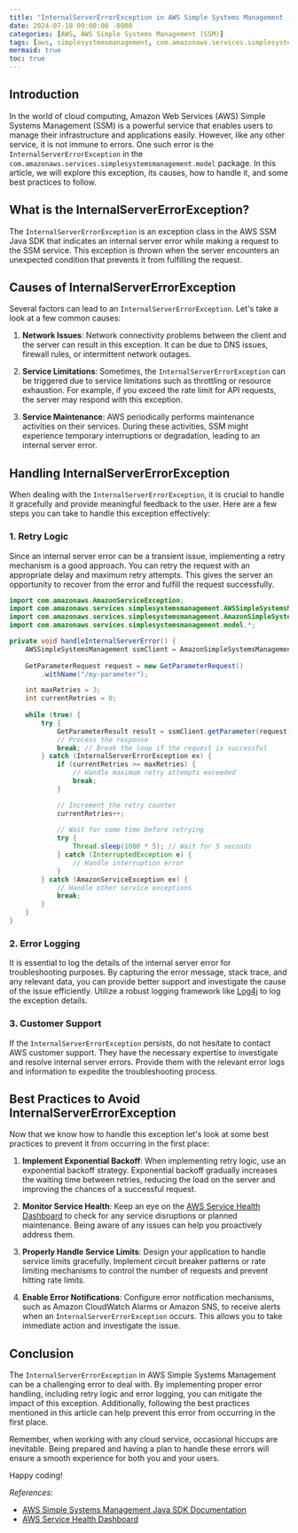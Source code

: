 ```yaml
---
title: "InternalServerErrorException in AWS Simple Systems Management (SSM)"
date: 2024-07-18 09:00:00 -0000
categories: [AWS, AWS Simple Systems Management (SSM)]
tags: [aws, simplesystemsmanagement, com.amazonaws.services.simplesystemsmanagement.model]
mermaid: true
toc: true
---
```



## Introduction

In the world of cloud computing, Amazon Web Services (AWS) Simple Systems Management (SSM) is a powerful service that enables users to manage their infrastructure and applications easily. However, like any other service, it is not immune to errors. One such error is the `InternalServerErrorException` in the `com.amazonaws.services.simplesystemsmanagement.model` package. In this article, we will explore this exception, its causes, how to handle it, and some best practices to follow.

## What is the InternalServerErrorException?

The `InternalServerErrorException` is an exception class in the AWS SSM Java SDK that indicates an internal server error while making a request to the SSM service. This exception is thrown when the server encounters an unexpected condition that prevents it from fulfilling the request.

## Causes of InternalServerErrorException

Several factors can lead to an `InternalServerErrorException`. Let's take a look at a few common causes:

1. **Network Issues**: Network connectivity problems between the client and the server can result in this exception. It can be due to DNS issues, firewall rules, or intermittent network outages.

2. **Service Limitations**: Sometimes, the `InternalServerErrorException` can be triggered due to service limitations such as throttling or resource exhaustion. For example, if you exceed the rate limit for API requests, the server may respond with this exception.

3. **Service Maintenance**: AWS periodically performs maintenance activities on their services. During these activities, SSM might experience temporary interruptions or degradation, leading to an internal server error.

## Handling InternalServerErrorException

When dealing with the `InternalServerErrorException`, it is crucial to handle it gracefully and provide meaningful feedback to the user. Here are a few steps you can take to handle this exception effectively:

### 1. Retry Logic

Since an internal server error can be a transient issue, implementing a retry mechanism is a good approach. You can retry the request with an appropriate delay and maximum retry attempts. This gives the server an opportunity to recover from the error and fulfill the request successfully.

```java
import com.amazonaws.AmazonServiceException;
import com.amazonaws.services.simplesystemsmanagement.AWSSimpleSystemsManagement;
import com.amazonaws.services.simplesystemsmanagement.AmazonSimpleSystemsManagementClientBuilder;
import com.amazonaws.services.simplesystemsmanagement.model.*;

private void handleInternalServerError() {
    AWSSimpleSystemsManagement ssmClient = AmazonSimpleSystemsManagementClientBuilder.defaultClient();
    
    GetParameterRequest request = new GetParameterRequest()
        .withName("/my-parameter");

    int maxRetries = 3;
    int currentRetries = 0;
    
    while (true) {
        try {
            GetParameterResult result = ssmClient.getParameter(request);
            // Process the response
            break; // Break the loop if the request is successful
        } catch (InternalServerErrorException ex) {
            if (currentRetries >= maxRetries) {
                // Handle maximum retry attempts exceeded
                break;
            }

            // Increment the retry counter
            currentRetries++;
            
            // Wait for some time before retrying
            try {
                Thread.sleep(1000 * 5); // Wait for 5 seconds
            } catch (InterruptedException e) {
                // Handle interruption error
            }
        } catch (AmazonServiceException ex) {
            // Handle other service exceptions
            break;
        }
    }
}
```

### 2. Error Logging 

It is essential to log the details of the internal server error for troubleshooting purposes. By capturing the error message, stack trace, and any relevant data, you can provide better support and investigate the cause of the issue efficiently. Utilize a robust logging framework like [Log4j](https://logging.apache.org/log4j/) to log the exception details.

### 3. Customer Support

If the `InternalServerErrorException` persists, do not hesitate to contact AWS customer support. They have the necessary expertise to investigate and resolve internal server errors. Provide them with the relevant error logs and information to expedite the troubleshooting process.

## Best Practices to Avoid InternalServerErrorException

Now that we know how to handle this exception let's look at some best practices to prevent it from occurring in the first place:

1. **Implement Exponential Backoff**: When implementing retry logic, use an exponential backoff strategy. Exponential backoff gradually increases the waiting time between retries, reducing the load on the server and improving the chances of a successful request.

2. **Monitor Service Health**: Keep an eye on the [AWS Service Health Dashboard](https://status.aws.amazon.com/) to check for any service disruptions or planned maintenance. Being aware of any issues can help you proactively address them.

3. **Properly Handle Service Limits**: Design your application to handle service limits gracefully. Implement circuit breaker patterns or rate limiting mechanisms to control the number of requests and prevent hitting rate limits.

4. **Enable Error Notifications**: Configure error notification mechanisms, such as Amazon CloudWatch Alarms or Amazon SNS, to receive alerts when an `InternalServerErrorException` occurs. This allows you to take immediate action and investigate the issue.

## Conclusion

The `InternalServerErrorException` in AWS Simple Systems Management can be a challenging error to deal with. By implementing proper error handling, including retry logic and error logging, you can mitigate the impact of this exception. Additionally, following the best practices mentioned in this article can help prevent this error from occurring in the first place.

Remember, when working with any cloud service, occasional hiccups are inevitable. Being prepared and having a plan to handle these errors will ensure a smooth experience for both you and your users.

Happy coding!

*References*:
- [AWS Simple Systems Management Java SDK Documentation](https://docs.aws.amazon.com/sdk-for-java/v1/developer-guide/examples-ssm-errors.html)
- [AWS Service Health Dashboard](https://status.aws.amazon.com/)